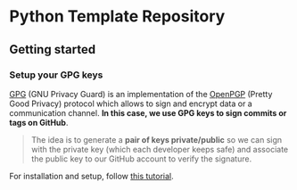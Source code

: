 # Python Template Repository

## Getting started

### Setup your GPG keys

[GPG](https://gnupg.org/) (GNU Privacy Guard) is an implementation of the 
[OpenPGP](https://www.openpgp.org/) (Pretty Good Privacy) protocol which 
allows to sign and encrypt data or a communication channel. **In this case, 
we use GPG keys to sign commits or tags on GitHub**.

> The idea is to generate a **pair of keys private/public** so we can sign 
> with the private key (which each developer keeps safe) and associate the 
> public key to our GitHub account to verify the signature.

For installation and setup, follow [this tutorial](https://gist.github.com/Beneboe/3183a8a9eb53439dbee07c90b344c77e).

